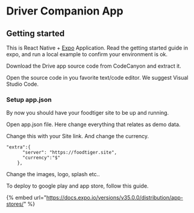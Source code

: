 # Driver Companion App

## Getting started

This is React Native + [Expo](https://expo.io/) Application. Read the getting started guide in expo, and run a local example to confirm your environment is ok. 

Download the Drive app source code from CodeCanyon and extract it. 

Open the source code in you favorite text/code editor. We suggest Visual Studio Code. 

### Setup app.json

By now you should have your foodtiger site to be up and running. 

Open app.json file. Here change everything that relates as demo data.

Change this with your Site link. And change the currency. 

```
"extra":{
      "server": "https://foodtiger.site",
      "currency":"$"
    },
```

Change the images, logo, splash etc.. 

To deploy to google play and app store, follow this guide. 

{% embed url="https://docs.expo.io/versions/v35.0.0/distribution/app-stores/" %}





